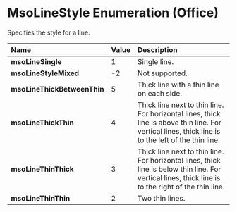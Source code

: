 
# MsoLineStyle Enumeration (Office)

Specifies the style for a line.



|**Name**|**Value**|**Description**|
|:-----|:-----|:-----|
|**msoLineSingle**|1|Single line.|
|**msoLineStyleMixed**|-2|Not supported.|
|**msoLineThickBetweenThin**|5|Thick line with a thin line on each side.|
|**msoLineThickThin**|4|Thick line next to thin line. For horizontal lines, thick line is above thin line. For vertical lines, thick line is to the left of the thin line.|
|**msoLineThinThick**|3|Thick line next to thin line. For horizontal lines, thick line is below thin line. For vertical lines, thick line is to the right of the thin line.|
|**msoLineThinThin**|2|Two thin lines.|
